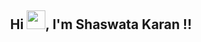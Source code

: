 <h2  align="center">Hi <img src="https://github.com/shaswata-karan/shaswata-karan/blob/main/Hi.gif" width="30">, I'm Shaswata Karan !!</h2>
